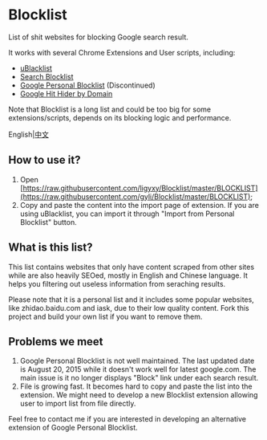 # Blocklist
List of shit websites for blocking Google search result.

It works with several Chrome Extensions and User scripts, including:

* [uBlacklist](https://chrome.google.com/webstore/detail/ublacklist/pncfbmialoiaghdehhbnbhkkgmjanfhe)
* [Search Blocklist](https://chrome.google.com/webstore/detail/search-blocklist/lmmlebipfkjpbddppdkobgfonflpifkk)
* [Google Personal Blocklist](https://chrome.google.com/webstore/detail/personal-blocklist-by-goo/nolijncfnkgaikbjbdaogikpmpbdcdef) (Discontinued)
* [Google Hit Hider by Domain](https://www.jeffersonscher.com/gm/google-hit-hider/)

Note that Blocklist is a long list and could be too big for some extensions/scripts, depends on its blocking logic and performance.

English|[中文](README.zh-cn.md)

## How to use it?
1. Open [https://raw.githubusercontent.com/ligyxy/Blocklist/master/BLOCKLIST](https://raw.githubusercontent.com/gyli/Blocklist/master/BLOCKLIST);
2. Copy and paste the content into the import page of extension. If you are using uBlacklist, you can import it through "Import from Personal Blocklist" button.

## What is this list?
This list contains websites that only have content scraped from other sites while are also heavily SEOed, mostly in English and Chinese language. It helps you filtering out useless information from seraching results.

Please note that it is a personal list and it includes some popular websites, like zhidao.baidu.com and iask, due to their low quality content. Fork this project and build your own list if you want to remove them.

## Problems we meet
1. Google Personal Blocklist is not well maintained. The last updated date is August 20, 2015 while it doesn't work well for latest google.com. The main issue is it no longer displays "Block" link under each search result.
2. File is growing fast. It becomes hard to copy and paste the list into the extension. We might need to develop a new Blocklist extension allowing user to import list from file directly.

Feel free to contact me if you are interested in developing an alternative extension of Google Personal Blocklist.
